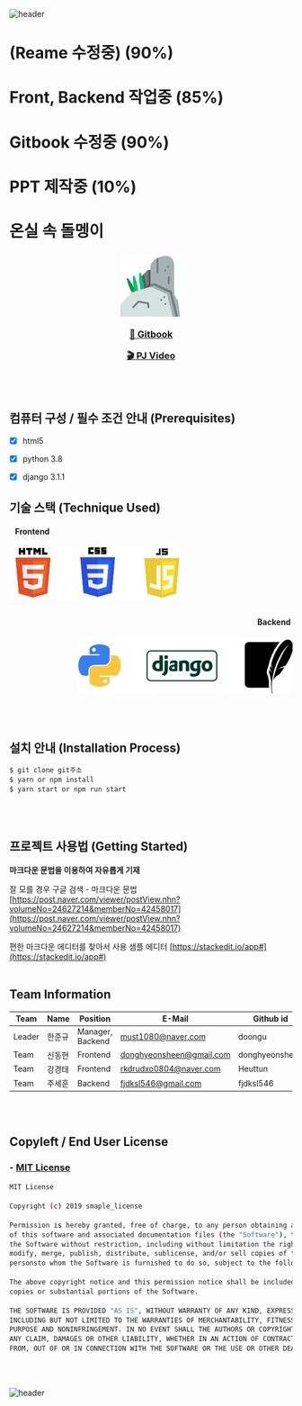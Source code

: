 ![header](https://capsule-render.vercel.app/api?type=wave&color=auto&height=150&section=header&text=&fontSize=90&fontAlignY=30&)

# (Reame 수정중) (90%)
# Front, Backend 작업중 (85%)
# Gitbook 수정중 (90%)
# PPT 제작중 (10%)

# 온실 속 돌멩이 

<h3><p align="center"><img src="./image_for_read-me/stone.png"><p align="center"><a href="https://stones-in-greenhouse.gitbook.io/army-web-service/">📘 Gitbook</a></p>
 <p align="center"><a href="www.youtube.com">🎬 PJ Video</a></p></p></h3>


<br></br>

 ## 컴퓨터 구성 / 필수 조건 안내 (Prerequisites)
- [x] html5
- [x] python 3.8
- [x] django 3.1.1


## 기술 스택 (Technique Used)

<h4><p align="left">&nbsp&nbsp&nbspFrontend</p></h4>

<p align="left"> <img src="./image_for_read-me/htmljsscss.png"> </p> 
<h2></h2>
<h4><p align="right">Backend&nbsp</p></h4>

<p align="right">&nbsp&nbsp&nbsp<img src="./image_for_read-me/backend_png.png"> </p>
<br></br>

## 설치 안내 (Installation Process)
```bash
$ git clone git주소
$ yarn or npm install
$ yarn start or npm run start
```
<br></br>
## 프로젝트 사용법 (Getting Started)
**마크다운 문법을 이용하여 자유롭게 기재**

잘 모를 경우
구글 검색 - 마크다운 문법
[https://post.naver.com/viewer/postView.nhn?volumeNo=24627214&memberNo=42458017](https://post.naver.com/viewer/postView.nhn?volumeNo=24627214&memberNo=42458017)

 편한 마크다운 에디터를 찾아서 사용
 샘플 에디터 [https://stackedit.io/app#](https://stackedit.io/app#)
<br></br>

## Team Information
Team|Name|Position|E-Mail|Github id
---|---|---|---|---
Leader|한준규|Manager, Backend|must1080@naver.com|doongu
Team|신동현|Frontend|donghyeonsheen@gmail.com|donghyeonsheen
Team|강경태|Frontend|rkdrudxo0804@naver.com|Heuttun
Team|주세훈|Backend|fjdksl546@gmail.com|fjdksl546

<br></br>

<h2>Copyleft / End User License</h2>

### - [MIT License](https://github.com/osam2020-WEB/Sample-ProjectName-TeamName/blob/master/license.md)

```bash
MIT License

Copyright (c) 2019 smaple_license

Permission is hereby granted, free of charge, to any person obtaining a copy
of this software and associated documentation files (the "Software"), to deal in
the Software without restriction, including without limitation the rights to use, copy,
modify, merge, publish, distribute, sublicense, and/or sell copies of the Software, and to permit 
personsto whom the Software is furnished to do so, subject to the following conditions:

The above copyright notice and this permission notice shall be included in all 
copies or substantial portions of the Software.

THE SOFTWARE IS PROVIDED "AS IS", WITHOUT WARRANTY OF ANY KIND, EXPRESS OR IMPLIED,
INCLUDING BUT NOT LIMITED TO THE WARRANTIES OF MERCHANTABILITY, FITNESS FOR A PARTICULAR
PURPOSE AND NONINFRINGEMENT. IN NO EVENT SHALL THE AUTHORS OR COPYRIGHT HOLDERS BE LIABLE FOR
ANY CLAIM, DAMAGES OR OTHER LIABILITY, WHETHER IN AN ACTION OF CONTRACT, TORT OR OTHERWISE, ARISING
FROM, OUT OF OR IN CONNECTION WITH THE SOFTWARE OR THE USE OR OTHER DEALINGS IN THE SOFTWARE.
```
<br></br>

![header](https://capsule-render.vercel.app/api?type=wave&color=auto&height=150&section=footer&fontSize=90)

